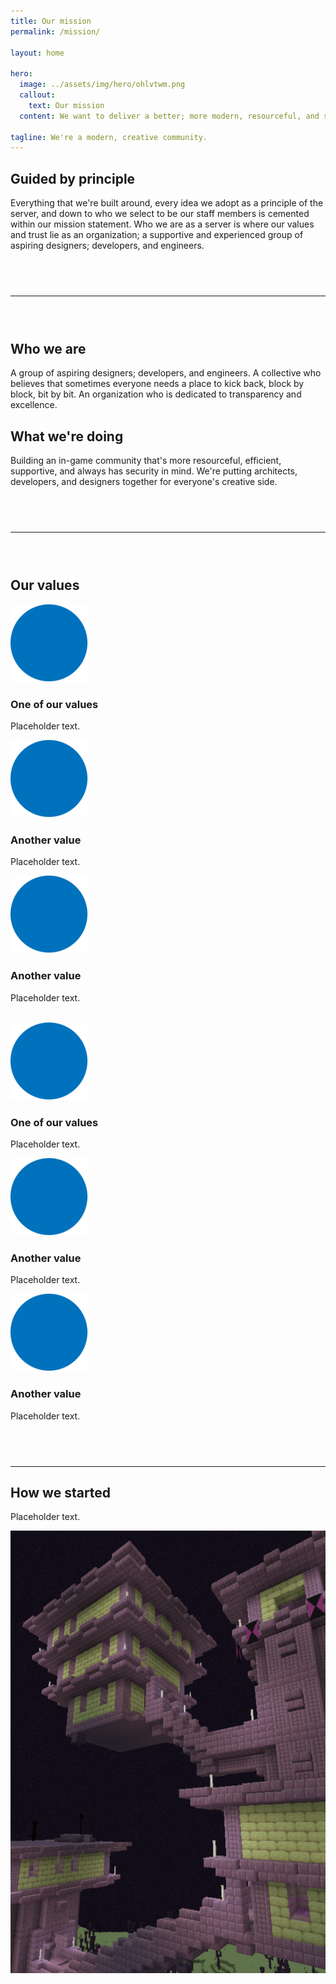 ```yaml
---
title: Our mission
permalink: /mission/

layout: home

hero:
  image: ../assets/img/hero/ohlvtwm.png
  callout:
    text: Our mission
  content: We want to deliver a better; more modern, resourceful, and secure server experience for everyone.

tagline: We're a modern, creative community.
---
```


## Guided by principle
Everything that we're built around, every idea we adopt as a principle of the server, and down to who we select to be our staff members is cemented within our mission statement. Who we are as a server is where our values and trust lie as an organization; a supportive and experienced group of aspiring designers; developers, and engineers.

<hr style="margin-top: 4.5rem; margin-bottom: 4.5rem;">

<div class="usa-grid-full">
    <div class="usa-width-one-half">
      <h2>Who we are</h2>
      <p>A group of aspiring designers; developers, and engineers. A collective who believes that sometimes everyone needs a place to kick back, block by block, bit by bit. An organization who is dedicated to transparency and excellence.</p>
    </div>
    <div class="usa-width-one-half">
      <h2>What we're doing</h2>
      <p>Building an in-game community that's more resourceful, efficient, supportive, and always has security in mind. We're putting architects, developers, and designers together for everyone's creative side.</p>
    </div>
</div>

<hr style="margin-top: 4.5rem; margin-bottom: 4.5rem;">

## Our values
<div class="usa-grid-full">
        <div class="usa-width-one-third">
            <img src="../assets/img/circle.png" alt="">
            <h3>One of our values</h3>
            <p>Placeholder text.</p>
        </div>
        <div class="usa-width-one-third">
            <img src="../assets/img/circle.png" alt="">
            <h3>Another value</h3>
            <p>Placeholder text.</p>
        </div>
        <div class="usa-width-one-third">
            <img src="../assets/img/circle.png" alt="">
            <h3>Another value</h3>
            <p>Placeholder text.</p>
        </div>
</div>

<br>

<div class="usa-grid-full">
        <div class="usa-width-one-third">
            <img src="../assets/img/circle.png" alt="">
            <h3>One of our values</h3>
            <p>Placeholder text.</p>
        </div>
        <div class="usa-width-one-third">
            <img src="../assets/img/circle.png" alt="">
            <h3>Another value</h3>
            <p>Placeholder text.</p>
        </div>
        <div class="usa-width-one-third">
            <img src="../assets/img/circle.png" alt="">
            <h3>Another value</h3>
            <p>Placeholder text.</p>
        </div>
</div>

<hr style="margin-top: 4.5rem;">

## How we started
<div class="usa-grid-full">
        <div class="usa-width-one-half">
            <p>Placeholder text.</p>
        </div>
        <div class="usa-width-one-half">
            <img src="../assets/img/mission-splash.png" alt="">   
        </div>
</div>
